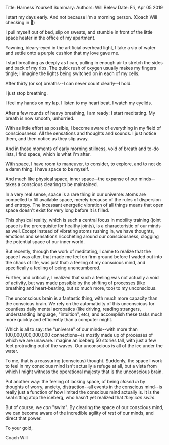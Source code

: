 Title:   Harness Yourself
Summary: 
Authors: Will Belew
Date:    Fri, Apr 05 2019
        

I start my days early. And not because I'm a morning person. (Coach Will checking in 👋)

I pull myself out of bed, slip on sweats, and stumble in front of the little space heater in the office of my apartment. 

Yawning, bleary-eyed in the artificial overhead light, I take a sip of water and settle onto a purple cushion that my love gave me. 

I start breathing as deeply as I can, pulling in enough air to stretch the sides and back of my ribs. The quick rush of oxygen usually makes my fingers tingle; I imagine the lights being switched on in each of my cells.

After thirty (or so) breaths--I can never count clearly--I hold. 

I just stop breathing. 

I feel my hands on my lap. I listen to my heart beat. I watch my eyelids.

After a few rounds of heavy breathing, I am ready: I start meditating. My breath is now smooth, unhurried. 

With as little effort as possible, I become aware of everything in my field of consciousness. All the sensations and thoughts and sounds. I just notice them, and then notice as they slip away. 

And in those moments of early morning stillness, void of breath and to-do lists, I find space, which is what I'm after. 

With space, I have room to maneuver, to consider, to explore, and to not do a damn thing. I have space to be myself. 

And much like physical space, inner space--the expanse of our minds--takes a conscious clearing to be maintained. 

In a very real sense, space is a rare thing in our universe: atoms are compelled to fill available space, merely because of the rules of dispersion and entropy. The incessant energetic vibration of all things means that open space doesn't exist for very long before it is filled. 

This physical reality, which is such a central focus in mobility training (joint space is the prerequisite for healthy joints), is a characteristic of our minds as well. Except instead of vibrating atoms rushing in, we have thoughts, emotions and sensations ricocheting around our consciousness, clogging the potential space of our inner world. 

But recently, through the work of meditating, I came to realize that the space I was after, that made me feel on firm ground before I waded out into the chaos of life, was just that: a feeling of my conscious mind, and specifically a feeling of being unencumbered. 

Further, and critically, I realized that such a feeling was not actually a void of activity, but was made possible by the shifting of processes (like breathing and heart-beating, but so much more, too) to my unconscious. 

The unconscious brain is a fantastic thing, with much more capacity than the conscious brain. We rely on the automaticity of this unconscious for countless daily mental acrobatics (like driving, reading strangers, understanding language, "intuition", etc), and accomplish these tasks much more quickly and efficiently than a computer might. 

Which is all to say: the "universe" of our minds--with more than 100,000,000,000,000 connections--is mostly made up of processes of which we are unaware. Imagine an iceberg 50 stories tall, with just a few feet protruding out of the waves. Our unconscious is all of the ice under the water. 

To me, that is a reassuring (conscious) thought. Suddenly, the space I work to feel in my conscious mind isn't actually a refuge at all, but a vista from which I might witness the operational majesty that is the unconscious brain. 

Put another way: the feeling of lacking space, of being *closed in* by thoughts of worry, anxiety, distraction--all events in the conscious mind--is really just a function of how limited the conscious mind actually is. It is the seal sitting atop the iceberg, who hasn't yet realized that *they can swim*.

But of course, we *can* "swim". By clearing the space of our conscious mind, we can become aware of the incredible agility of *rest* of our minds, and direct that power. 

To your gold, 

Coach Will

